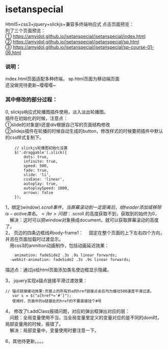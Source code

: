 # isetanspecial
Html5+css3+jquery+slickjs+兼容多终端响应式
点击页面预览：</br>
列了三个页面预览：</br>
① https://amyidol.github.io/isetanspecial/isetanspecial/index.html </br>
② https://amyidol.github.io/isetanspecial/isetanspecial/sp.html </br>
③ https://amyidol.github.io/isetanspecial/isetanspecial/sp-course-01-06.html </br>
### 说明：</br>
 index.html页面适配多种终端，
 sp.html页面为移动端页面</br>
 还没做完待更新~嘤嘤嘤~</br>
 
### 其中修改的部分过程：</br>
0,	slickjs响应式轮播图插件使用，淡入淡出轮播图。</br>
插件在初始化的时候，注意点：</br>
①slide的对象是li还是div根据自己写的页面结构修改</br>
②slidejs插件在轮播的时候自动生成的button，修改样式的时候要把插件中默认的css样式复制下。</br>

```
    // slickjs轮播图初始化设置
    $('.draggable').slick({
        dots: true,
        infinite: true,
        speed: 500,
        fade: true,
        slide: 'li',
        cssEase: 'linear',
        autoplay: true,
        autoplaySpeed: 1000,
        arrows: false
    });
```
1，绑定$(window).scroll 事件，当屏幕滚动到一定距离后，给header添加或移除is-active类名。</br>
 　问题：$.scroll 的高度获取不到，获取到的始终为0，</br>
 　解决：这时可以把window对象换成document，就可以获取屏幕滚动的高度了。</br>
2，	页边的四条边框线#body-frame1：
　固定在整个页面的上下左右四个方向，并且在页面加载时过渡显示。</br>
　用css3的anmition动画制作，包括动画延迟效果：</br>
```
	animation: fadeSide2 .3s .9s linear forwards;
  -webkit-animation: fadeSide2 .3s .9s linear forwards;
```
描述点：通过js给html页面添加类名使边框显示隐藏。</br>

3，	jquery实现a锚点链接平滑过渡效果：</br>

```
// 锚点链接缓动效果:页面上的所有的a的href链接点击后均为缓动500速度平滑过渡。
   var s = $("a[href*='#']");  
   使用时，页面中的a链接处的href的不要直接挂个#号
```
 4，	修改了t.addClass报错问题，对应的弹出框弹出对应的层：</br>
 　问题：全局变量使用不当，当全局变量里定义的变量对应的是不同的dom时，局部变量用的时候，报错了。</br>
 　解决：局部变量中，变量使用时要注意一下。</br>


6，其他待更新。。。。

 
 
 
 
 
 
